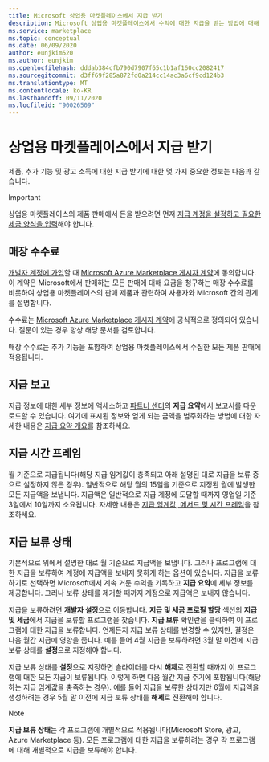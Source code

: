 ```yaml
---
title: Microsoft 상업용 마켓플레이스에서 지급 받기
description: Microsoft 상업용 마켓플레이스에서 수익에 대한 지급을 받는 방법에 대해 알아봅니다.
ms.service: marketplace
ms.topic: conceptual
ms.date: 06/09/2020
author: eunjkim520
ms.author: eunjkim
ms.openlocfilehash: dddab384cfb790d7907f65c1b1af160cc2082417
ms.sourcegitcommit: d3ff69f285a872fd0a214cc14ac3a6cf9cd124b3
ms.translationtype: MT
ms.contentlocale: ko-KR
ms.lasthandoff: 09/11/2020
ms.locfileid: "90026509"
---
```

# <a name="getting-paid-in-the-commercial-marketplace"></a>상업용 마켓플레이스에서 지급 받기

제품, 추가 기능 및 광고 소득에 대한 지급 받기에 대한 몇 가지 중요한 정보는 다음과 같습니다.

> [!IMPORTANT]
> 상업용 마켓플레이스의 제품 판매에서 돈을 받으려면 먼저 [지급 계정을 설정하고 필요한 세금 양식을 입력](marketplace-payout-account-setup.md)해야 합니다.

## <a name="store-fee"></a>매장 수수료

[개발자 계정에 가입](https://go.microsoft.com/fwlink/p/?LinkID=615100)할 때 [Microsoft Azure Marketplace 게시자 계약](https://go.microsoft.com/fwlink/p/?LinkID=699560)에 동의합니다. 이 계약은 Microsoft에서 판매하는 모든 판매에 대해 요금을 청구하는 매장 수수료를 비롯하여 상업용 마켓플레이스의 판매 제품과 관련하여 사용자와 Microsoft 간의 관계를 설명합니다.

수수료는 [Microsoft Azure Marketplace 게시자 계약](https://go.microsoft.com/fwlink/p/?LinkID=699560)에 공식적으로 정의되어 있습니다. 질문이 있는 경우 항상 해당 문서를 검토합니다.

매장 수수료는 추가 기능을 포함하여 상업용 마켓플레이스에서 수집한 모든 제품 판매에 적용됩니다.

## <a name="payout-reporting"></a>지급 보고

지급 정보에 대한 세부 정보에 액세스하고 [파트너 센터](https://partner.microsoft.com/dashboard)의 **지급 요약**에서 보고서를 다운로드할 수 있습니다. 여기에 표시된 정보와 얻게 되는 금액을 범주화하는 방법에 대한 자세한 내용은 [지급 요약 개요](/azure/marketplace/payout-summary-overview)를 참조하세요.

## <a name="payout-time-frame"></a>지급 시간 프레임

월 기준으로 지급됩니다(해당 지급 임계값이 충족되고 아래 설명된 대로 지급을 보류 중으로 설정하지 않은 경우). 일반적으로 해당 월의 15일을 기준으로 지정된 월에 발생한 모든 지급액을 보냅니다. 지급액은 일반적으로 지급 계정에 도달할 때까지 영업일 기준 3일에서 10일까지 소요됩니다. 자세한 내용은 [지급 임계값, 메서드 및 시간 프레임](/azure/marketplace/payment-thresholds-methods-timeframes)을 참조하세요.

## <a name="payout-hold-status"></a>지급 보류 상태

기본적으로 위에서 설명한 대로 월 기준으로 지급액을 보냅니다. 그러나 프로그램에 대한 지급을 보류하여 계정에 지급액을 보내지 못하게 하는 옵션이 있습니다. 지급을 보류하기로 선택하면 Microsoft에서 계속 거둔 수익을 기록하고 **지급 요약**에 세부 정보를 제공합니다. 그러나 보류 상태를 제거할 때까지 계정으로 지급액은 보내지 않습니다.

지급을 보류하려면 **개발자 설정**으로 이동합니다. **지급 및 세금 프로필 할당** 섹션의 **지급 및 세금**에서 지급을 보류할 프로그램을 찾습니다. **지급 보류** 확인란을 클릭하여 이 프로그램에 대한 지급을 보류합니다. 언제든지 지급 보류 상태를 변경할 수 있지만, 결정은 다음 월간 지급에 영향을 줍니다. 예를 들어 4월 지급을 보류하려면 3월 말 이전에 지급 보류 상태를 **설정**으로 지정해야 합니다.

지급 보류 상태를 **설정**으로 지정하면 슬라이더를 다시 **해제**로 전환할 때까지 이 프로그램에 대한 모든 지급이 보류됩니다. 이렇게 하면 다음 월간 지급 주기에 포함됩니다(해당하는 지급 임계값을 충족하는 경우). 예를 들어 지급을 보류한 상태지만 6월에 지급액을 생성하려는 경우 5월 말 이전에 지급 보류 상태를 **해제**로 전환해야 합니다.

> [!NOTE]
> **지급 보류 상태**는 각 프로그램에 개별적으로 적용됩니다(Microsoft Store, 광고, Azure Marketplace 등). 모든 프로그램에 대한 지급을 보류하려는 경우 각 프로그램에 대해 개별적으로 지급을 보류해야 합니다.


